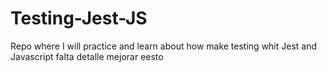 # Testing-Jest-JS
Repo where I will practice and learn about how make testing whit Jest and Javascript 
falta detalle mejorar eesto
